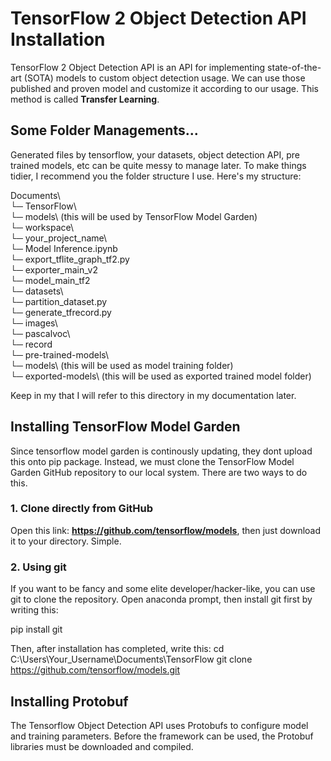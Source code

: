 # TensorFlow 2 Object Detection API Installation
TensorFlow 2 Object Detection API is an API for implementing state-of-the-art (SOTA) models to custom object detection usage. We can use those published and proven model and customize it according to our usage. This method is called **Transfer Learning**.
## Some Folder Managements...
Generated files by tensorflow, your datasets, object detection API, pre trained models, etc can be quite messy to manage later. To make things tidier, I recommend you the folder structure I use. Here's my structure:

  Documents\  
  └─ TensorFlow\  
    └─ models\ (this will be used by TensorFlow Model Garden)  
    └─ workspace\  
      └─ your_project_name\  
         └─ Model Inference.ipynb  
         └─ export_tflite_graph_tf2.py  
         └─ exporter_main_v2  
         └─ model_main_tf2  
         └─ datasets\  
            └─ partition_dataset.py  
            └─ generate_tfrecord.py  
            └─ images\  
            └─ pascalvoc\  
            └─ record  
         └─ pre-trained-models\  
         └─ models\ (this will be used as model training folder)  
         └─ exported-models\ (this will be used as exported trained model folder)
         
Keep in my that I will refer to this directory in my documentation later.
## Installing TensorFlow Model Garden
Since tensorflow model garden is continously updating, they dont upload this onto pip package. Instead, we must clone the TensorFlow Model Garden GitHub repository to our local system. There are two ways to do this.
### 1. Clone directly from GitHub
Open this link: **https://github.com/tensorflow/models**, then just download it to your directory. Simple.
### 2. Using git
If you want to be fancy and some elite developer/hacker-like, you can use git to clone the repository. Open anaconda prompt, then install git first by writing this:
  
  pip install git
  
Then, after installation has completed, write this:
  cd C:\Users\Your_Username\Documents\TensorFlow
  git clone https://github.com/tensorflow/models.git
  
## Installing Protobuf
The Tensorflow Object Detection API uses Protobufs to configure model and training parameters. Before the framework can be used, the Protobuf libraries must be downloaded and compiled.
